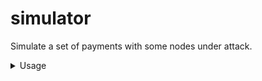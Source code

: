# simulator

Simulate a set of payments with some nodes under attack.

  <details>
    <summary>Usage</summary>

  </details>

